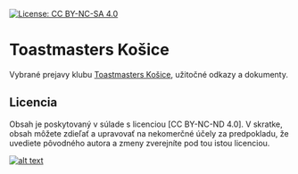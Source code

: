 [![License: CC BY-NC-SA 4.0](https://img.shields.io/badge/License-CC%20BY--NC--SA%204.0-lightgrey.svg)](https://creativecommons.org/licenses/by-nc-sa/4.0/)

# Toastmasters Košice
Vybrané prejavy klubu [Toastmasters Košice][tm-kosice-website], užitočné odkazy a dokumenty.

## Licencia
Obsah je poskytovaný v súlade s licenciou [CC BY-NC-ND 4.0]. V skratke, obsah môžete zdieľať a upravovať na nekomerčné účely za predpokladu, že uvediete pôvodného autora a zmeny zverejníte pod tou istou licenciou.

<!-- Facebook Page -->
[![alt text][fb_icon]][fb_page]

[//]: # (Used references)
[tm-kosice-website]: http://toastmasterskosice.eu/
[fb_icon]: http://i.imgur.com/P3YfQoD.png (Facebook klubu Toastmasters Košice)
[fb_page]: https://www.facebook.com/toastmasters.kosice/
[cc-by-nc-sa]: https://creativecommons.org/licenses/by-nc-sa/4.0/

